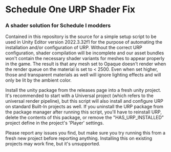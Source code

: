 # Schedule One URP Shader Fix

### A shader solution for Schedule I modders

Contained in this repository is the source for a simple setup script to be used in Unity Editor version 2022.3.32f1 for the purpose of automating the installation and/or configuration of URP. Without the correct URP configuration, shader compilation will be incomplete and our asset bundles won't contain the necessary shader variants for meshes to appear properly in the game. The result is that any mesh set to Opaque doesn't render when the render queue on the material is set to < 2500. Even when set higher, those and transparent materials as well will ignore lighting effects and will only be lit by the ambient color.

Install the unity package from the releases page into a fresh unity project. It's recommended to start with a Universal project (which refers to the universal render pipeline), but this script will also install and configure URP on standard Built-In projects as well. If you uninstall the URP package from the package manager after running this script, you'll have to reinstall URP, delete the contents of this package, or remove the "HAS_URP_INSTALLED" project define in the project's 'Player' settings.

Please report any issues you find, but make sure you try running this from a fresh new project before reporting anything. Installing this on existing projects may work fine, but it's unsupported.